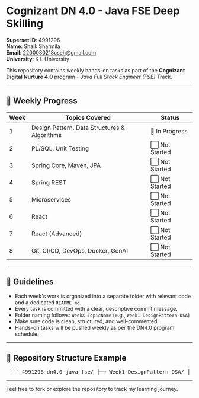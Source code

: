 # Cognizant DN 4.0 - Java FSE Deep Skilling

**Superset ID**: 4991296  
**Name**: Shaik Sharmila  
**Email**: [2200030218cseh@gmail.com](mailto:2200030218cseh@gmail.com)  
**University**: K L University  

This repository contains weekly hands-on tasks as part of the **Cognizant Digital Nurture 4.0** program - *Java Full Stack Engineer (FSE)* Track.

---

## 📅 Weekly Progress

| Week | Topics Covered                               | Status        |
|------|-----------------------------------------------|----------------|
| 1    | Design Pattern, Data Structures & Algorithms  | 🔄 In Progress |
| 2    | PL/SQL, Unit Testing                          | ⬜ Not Started |
| 3    | Spring Core, Maven, JPA                       | ⬜ Not Started |
| 4    | Spring REST                                   | ⬜ Not Started |
| 5    | Microservices                                 | ⬜ Not Started |
| 6    | React                                          | ⬜ Not Started |
| 7    | React (Advanced)                               | ⬜ Not Started |
| 8    | Git, CI/CD, DevOps, Docker, GenAI             | ⬜ Not Started |

---

## 📌 Guidelines

- Each week's work is organized into a separate folder with relevant code and a dedicated `README.md`.
- Every task is committed with a clear, descriptive commit message.
- Folder naming follows: `WeekX-TopicName` (e.g., `Week1-DesignPattern-DSA`)
- Make sure code is clean, structured, and well-commented.
- Hands-on tasks will be pushed weekly as per the DN4.0 program schedule.

---

## 🔗 Repository Structure Example

<pre> ``` 4991296-dn4.0-java-fse/ ├── Week1-DesignPattern-DSA/ │ ├── DesignPatterns/ │ │ └── Singleton.java │ └── DSA/ │ └── ArrayProblems.java ├── Week2-PLSQL-UnitTesting/ ├── README.md ``` </pre>

---

Feel free to fork or explore the repository to track my learning journey.

